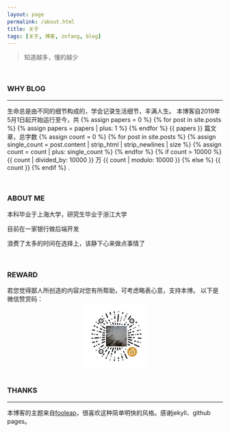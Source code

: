 ```yaml
---
layout: page
permalink: /about.html
title: 关于
tags: [关于, 博客, znfang, blog]
---
```


<div class="zh post-container">
    <!-- 增加了自动统计博客数量的功能，原理参照总字数的统计 -->
    <blockquote>
        知道越多，懂的越少
    </blockquote>
    <br>
    <h3>WHY BLOG</h3>
    <hr>
    <p>生命总是由不同的细节构成的，学会记录生活细节，丰满人生。
    本博客自2019年5月1日起开始运行至今，共
    {% assign papers = 0 %}
    {% for post in site.posts %}
    {% assign papers = papers | plus: 1 %}
    {% endfor %}
    {{ papers }}
    篇文章，总字数
    {% assign count = 0 %}
    {% for post in site.posts %}
    {% assign single_count = post.content | strip_html | strip_newlines | size %}
    {% assign count = count | plus: single_count %}
    {% endfor %}
    {% if count > 10000 %}
    {{ count | divided_by: 10000 }} 万 {{ count | modulo: 10000 }}
    {% else %}
    {{ count }}
    {% endif %}
    .</p>
    <br>
    <h3>ABOUT ME</h3>
    <p>本科毕业于上海大学，研究生毕业于浙江大学</p>
    <p>目前在一家银行做后端开发</p>
    <p>浪费了太多的时间在选择上，该静下心来做点事情了</p>
    <br>
    <h3>REWARD</h3>
        若您觉得鄙人所创造的内容对您有所帮助，可考虑略表心意，支持本博。
        以下是微信赞赏码：
    <div style="text-align: center;">
       <img src="/img/wechat-reward.png" style="width:30%;margin:0 auto;" />
    </div>
    <br>
    <h3>THANKS</h3>
    <hr>
    <p>本博客的主题来自<a href="https://blog.fooleap.org/" target="_blank">fooleap</a>，很喜欢这种简单明快的风格。感谢jekyll、github pages。</p>

</div>


